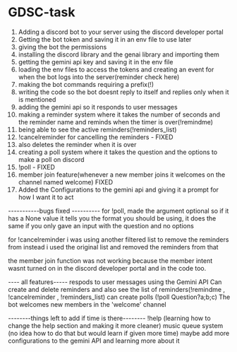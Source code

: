 # GDSC-task
1) Adding a discord bot to your server using the discord developer portal
2) Getting the bot token and saving it in an env file to use later
3) giving the bot the permissions 
4) installing the discord library and the genai library and importing them
5) getting the gemini api key and saving it in the env file
6) loading the env files to access the tokens and creating an event for when the bot logs into the server(reminder check here)
7) making the bot commands requiring a prefix(!)
8) writing the code so the bot doesnt reply to itself and replies only when it is mentioned
9) adding the gemini api so it responds to user messages
10) making a reminder system where it takes the number of seconds and the reminder name and reminds when the timer is over(!remindme)
11) being able to see the active reminders(!reminders_list)
12) !cancelreminder for cancelling the reminders - FIXED
13) also deletes the reminder when it is over
14) creating a poll system where it takes the question and the options to make a poll on discord
15) !poll - FIXED
16) member join feature(whenever a new member joins it welcomes on the channel named welcome) FIXED
17) Added the Configurations to the gemini api and giving it a prompt for how I want it to act


-----------bugs fixed ----------
for !poll, made the argument optional so if it has a None value it tells you the format you should be using, it does the same if you only gave an input with the question and no options

for !cancelreminder i was using another filtered list to remove the reminders from instead i used the original list and removed the reminders from that

the member join function was not working because the member intent wasnt turned on in the discord developer portal and in the code too.


---- all features-----
respods to user messages using the Gemini API
Can create and delete reminders and also see the list of reminders(!remindme , !cancelreminder , !reminders_list)
can create polls (!poll Question?a;b;c)
The bot welcomes new members in the 'welcome' channel


--------things left to add if time is there--------
!help (learning how to change the help section and making it more cleaner)
music queue system (no idea how to do that but would learn if given more time)
maybe add more configurations to the gemini API and learning more about it

